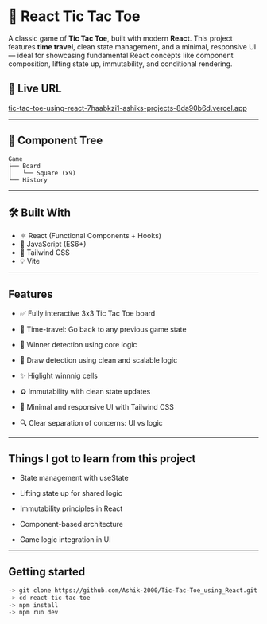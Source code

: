 # 🧠 React Tic Tac Toe

A classic game of **Tic Tac Toe**, built with modern **React**. This project features **time travel**, clean state management, and a minimal, responsive UI — ideal for showcasing fundamental React concepts like component composition, lifting state up, immutability, and conditional rendering.

## 🚀 Live URL

[tic-tac-toe-using-react-7haabkzi1-ashiks-projects-8da90b6d.vercel.app](https://tic-tac-toe-using-react-smoky.vercel.app/)

---

## 🧩 Component Tree

```text
Game
├── Board
│   └── Square (x9)
└── History
```

---

## 🛠️ Built With

- ⚛️ React (Functional Components + Hooks)
- 🧠 JavaScript (ES6+)
- 🎨 Tailwind CSS
- 💡 Vite

---

## Features
- ✅ Fully interactive 3x3 Tic Tac Toe board

- 🔁 Time-travel: Go back to any previous game state

- 🧠 Winner detection using core logic

- 🤝 Draw detection using clean and scalable logic

- ✨ Higlight winnnig cells

- ♻️ Immutability with clean state updates

- 🎨 Minimal and responsive UI with Tailwind CSS

- 🔍 Clear separation of concerns: UI vs logic

---

## Things I got to learn from this project
- State management with useState

- Lifting state up for shared logic

- Immutability principles in React

- Component-based architecture

- Game logic integration in UI

---

## Getting started
```bash
-> git clone https://github.com/Ashik-2000/Tic-Tac-Toe_using_React.git
-> cd react-tic-tac-toe
-> npm install
-> npm run dev
```

